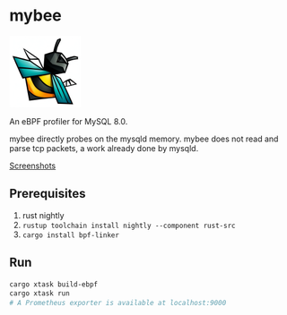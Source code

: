 # mybee

<img src="https://raw.githubusercontent.com/elbaro/mybee/main/mybee.png" width="128" />

An eBPF profiler for MySQL 8.0.

mybee directly probes on the mysqld memory.
mybee does not read and parse tcp packets, a work already done by mysqld.

[Screenshots](https://github.com/elbaro/mybee/wiki/Demo)

## Prerequisites

1. rust nightly
2. `rustup toolchain install nightly --component rust-src`
3. `cargo install bpf-linker`

## Run

```bash
cargo xtask build-ebpf
cargo xtask run
# A Prometheus exporter is available at localhost:9000
```
